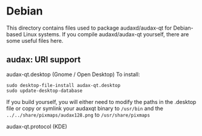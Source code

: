
Debian
====================
This directory contains files used to package audaxd/audax-qt
for Debian-based Linux systems. If you compile audaxd/audax-qt yourself, there are some useful files here.

## audax: URI support ##


audax-qt.desktop  (Gnome / Open Desktop)
To install:

	sudo desktop-file-install audax-qt.desktop
	sudo update-desktop-database

If you build yourself, you will either need to modify the paths in
the .desktop file or copy or symlink your audaxqt binary to `/usr/bin`
and the `../../share/pixmaps/audax128.png` to `/usr/share/pixmaps`

audax-qt.protocol (KDE)

